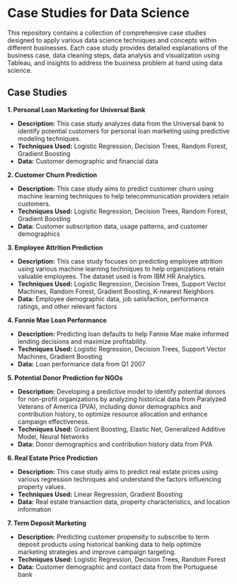 # Case Studies for Data Science

This repository contains a collection of comprehensive case studies designed to apply various data science techniques and concepts within different businesses. Each case study provides detailed explanations of the business case, data cleaning steps, data analysis and visualization using Tableau, and insights to address the business problem at hand using data science.

## Case Studies

**1. Personal Loan Marketing for Universal Bank**
   - **Description:** This case study analyzes data from the Universal bank to identify potential customers for personal loan marketing using predictive modeling techniques.
   - **Techniques Used:** Logistic Regression, Decision Trees, Random Forest, Gradient Boosting
   - **Data:** Customer demographic and financial data

**2. Customer Churn Prediction**
   - **Description:** This case study aims to predict customer churn using machine learning techniques to help telecommunication providers retain customers.
   - **Techniques Used:** Logistic Regression, Decision Trees, Random Forest, Gradient Boosting
   - **Data:** Customer subscription data, usage patterns, and customer demographics

**3. Employee Attrition Prediction**
   - **Description:** This case study focuses on predicting employee attrition using various machine learning techniques to help organizations retain valuable employees. The dataset used is from IBM HR Analytics.
   - **Techniques Used:** Logistic Regression, Decision Trees, Support Vector Machines, Random Forest, Gradient Boosting, K-nearest Neighbors
   - **Data:** Employee demographic data, job satisfaction, performance ratings, and other relevant factors

**4. Fannie Mae Loan Performance**
   - **Description:** Predicting loan defaults to help Fannie Mae make informed lending decisions and maximize profitability.
   - **Techniques Used:** Logistic Regression, Decision Trees, Support Vector Machines, Gradient Boosting
   - **Data:** Loan performance data from Q1 2007

**5. Potential Donor Prediction for NGOs**
   - **Description:** Developing a predictive model to identify potential donors for non-profit organizations by analyzing historical data from Paralyzed Veterans of America (PVA), including donor demographics and contribution history, to optimize resource allocation and enhance campaign effectiveness.
   - **Techniques Used:** Gradient Boosting, Elastic Net, Generalized Additive Model, Neural Networks
   - **Data:** Donor demographics and contribution history data from PVA

**6. Real Estate Price Prediction**
   - **Description:** This case study aims to predict real estate prices using various regression techniques and understand the factors influencing property values.
   - **Techniques Used:** Linear Regression, Gradient Boosting
   - **Data:** Real estate transaction data, property characteristics, and location information

**7. Term Deposit Marketing**
   - **Description:** Predicting customer propensity to subscribe to term deposit products using historical banking data to help optimize marketing strategies and improve campaign targeting.
   - **Techniques Used:** Logistic Regression, Decision Trees, Random Forest
   - **Data:** Customer demographic and contact data from the Portuguese bank
